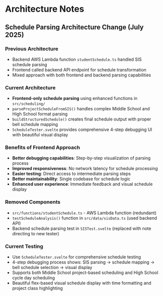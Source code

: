 # Architecture Notes

## Schedule Parsing Architecture Change (July 2025)

### Previous Architecture
- Backend AWS Lambda function `studentSchedule.ts` handled SIS schedule parsing
- Frontend called backend API endpoint for schedule transformation
- Mixed approach with both frontend and backend parsing capabilities

### Current Architecture  
- **Frontend-only schedule parsing** using enhanced functions in `src/scheduling/`
- `parseProjectScheduleFromSIS()` handles complex Middle School and High School format parsing
- `buildStructuredSchedule()` creates final schedule output with proper bell schedule mapping
- `ScheduleTester.svelte` provides comprehensive 4-step debugging UI with beautiful visual display

### Benefits of Frontend Approach
- **Better debugging capabilities**: Step-by-step visualization of parsing process
- **Improved responsiveness**: No network latency for schedule processing
- **Easier testing**: Direct access to intermediate parsing steps
- **Better maintainability**: Single codebase for schedule logic
- **Enhanced user experience**: Immediate feedback and visual schedule display

### Removed Components
- `src/functions/studentSchedule.ts` - AWS Lambda function (redundant)
- `testScheduleAnalysis()` function in `src/data/sisData.ts` (used backend API)
- Backend schedule parsing test in `SISTest.svelte` (replaced with note directing to new tester)

### Current Testing
- Use `ScheduleTester.svelte` for comprehensive schedule testing
- 4-step debugging process shows: SIS parsing → schedule mapping → bell schedule selection → visual display
- Supports both Middle School project-based scheduling and High School cycle day scheduling
- Beautiful flex-based visual schedule display with time formatting and project class highlighting

